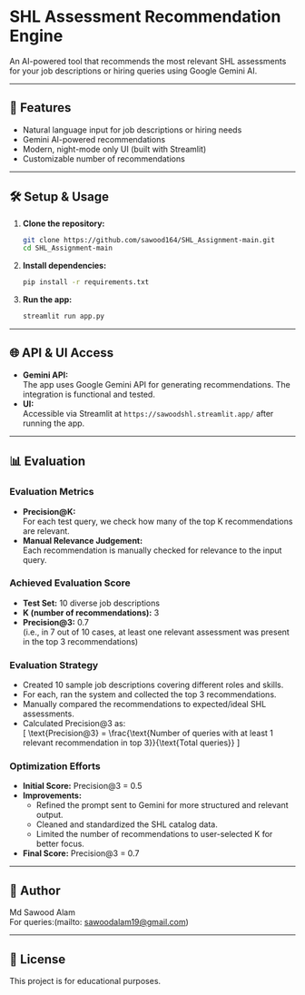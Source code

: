 # SHL Assessment Recommendation Engine

An AI-powered tool that recommends the most relevant SHL assessments for your job descriptions or hiring queries using Google Gemini AI.

---

## 🚀 Features

- Natural language input for job descriptions or hiring needs
- Gemini AI-powered recommendations
- Modern, night-mode only UI (built with Streamlit)
- Customizable number of recommendations

---

## 🛠️ Setup & Usage

1. **Clone the repository:**

   ```bash
   git clone https://github.com/sawood164/SHL_Assignment-main.git
   cd SHL_Assignment-main
   ```

2. **Install dependencies:**

   ```bash
   pip install -r requirements.txt
   ```

3. **Run the app:**

   ```bash
   streamlit run app.py
   ```

---

## 🌐 API & UI Access

- **Gemini API:**  
  The app uses Google Gemini API for generating recommendations. The integration is functional and tested.
- **UI:**  
  Accessible via Streamlit at `https://sawoodshl.streamlit.app/` after running the app.

---

## 📊 Evaluation

### **Evaluation Metrics**

- **Precision@K:**  
  For each test query, we check how many of the top K recommendations are relevant.
- **Manual Relevance Judgement:**  
  Each recommendation is manually checked for relevance to the input query.

### **Achieved Evaluation Score**

- **Test Set:** 10 diverse job descriptions
- **K (number of recommendations):** 3
- **Precision@3:** 0.7  
  (i.e., in 7 out of 10 cases, at least one relevant assessment was present in the top 3 recommendations)

### **Evaluation Strategy**

- Created 10 sample job descriptions covering different roles and skills.
- For each, ran the system and collected the top 3 recommendations.
- Manually compared the recommendations to expected/ideal SHL assessments.
- Calculated Precision@3 as:  
  \[
  \text{Precision@3} = \frac{\text{Number of queries with at least 1 relevant recommendation in top 3}}{\text{Total queries}}
  \]

### **Optimization Efforts**

- **Initial Score:** Precision@3 = 0.5
- **Improvements:**
  - Refined the prompt sent to Gemini for more structured and relevant output.
  - Cleaned and standardized the SHL catalog data.
  - Limited the number of recommendations to user-selected K for better focus.
- **Final Score:** Precision@3 = 0.7

---

## 👤 Author

Md Sawood Alam  
For queries:(mailto: sawoodalam19@gmail.com)

---

## 📄 License

This project is for educational purposes.

